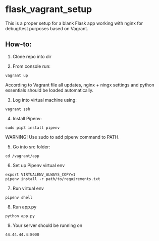 # flask_vagrant_setup
This is a proper setup for a blank Flask app working with nginx for debug/test purposes based on Vagrant.

## How-to:

1. Clone repo into dir

2. From console run:

```vagrant up```

According to Vagrant file all updates, nginx + ningx settings and python essentials should be loaded automatically.

3. Log into virtual machine using:

```vagrant ssh```

4. Install Pipenv:

```sudo pip3 install pipenv```

WARNING! Use sudo to add pipenv command to PATH.

5. Go into src folder:

```cd /vagrant/app```

6. Set up Pipenv virtual env

```export PIPENV_VENV_IN_PROJECT=1
export VIRTUALENV_ALWAYS_COPY=1
pipenv install -r path/to/requirements.txt
```


7. Run virtual env

```pipenv shell```

8. Run app.py

```python app.py```

9. Your server should be running on 

```44.44.44.4:8000```
